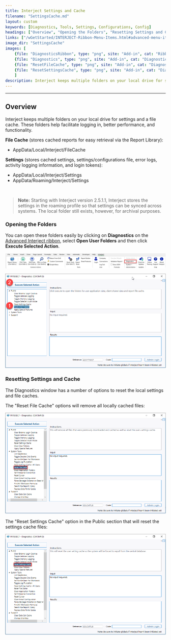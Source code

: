 ```yaml
---
title: Interject Settings and Cache
filename: "SettingsCache.md"
layout: custom
keywords: [Diagnostics, Tools, Settings, Configurations, Config]
headings: ["Overview", "Opening the Folders", "Resetting Settings and Cache"]
links: ["/wGetStarted/INTERJECT-Ribbon-Menu-Items.html#advanced-menu-items"]
image_dir: "SettingsCache"
images: [
    {file: "DiagnosticsRibbon", type: "png", site: "Add-in", cat: "Ribbon", sub: "", report: "", ribbon: "Advanced", config: ""}, 
    {file: "Diagnostics", type: "png", site: "Add-in", cat: "Diagnostics", sub: "Open User Folders", report: "", ribbon: "", config: ""}, 
    {file: "ResetFileCache", type: "png", site: "Add-in", cat: "Diagnostics", sub: "Reset File Cache", report: "", ribbon: "", config: ""}, 
    {file: "ResetSettingsCache", type: "png", site: "Add-in", cat: "Diagnostics", sub: "Reset Settings Cache", report: "", ribbon: "", config: ""}
    ]
description: Interject keeps multiple folders on your local drive for settings and a file cache. These folders help facilitate logging in, better performance, and functionality.
---
```

* * * 

## Overview

Interject keeps multiple folders on your local drive for settings and a file cache. These folders help facilitate logging in, better performance, and functionality.

**File Cache** (stores cached reports for easy retrieval via the Report Library):

- AppData/Local/Interject/FileCache

**Settings** (stores cached settings, settings/configurations file, error logs, activity logging information, and login tokens):

- AppData/Local/Interject/Settings
- AppData/Roaming/Interject/Settings

<br>

<blockquote class=highlight_note>
<b>Note:</b> Starting with Interject version 2.5.1.1, Interject stores the settings in the roaming profile so that settings can be synced across systems. The local folder still exists, however, for archival purposes.
</blockquote>

### Opening the Folders

You can open these folders easily by clicking on **Diagnostics** on the [Advanced Interject ribbon](/wGetStarted/INTERJECT-Ribbon-Menu-Items.html#advanced-menu-items), select **Open User Folders** and then click **Execute Selected Action**.

![](/images/SettingsCache/DiagnosticsRibbon.png)
<br>

![](/images/SettingsCache/Diagnostics.png)
<br>

### Resetting Settings and Cache

The Diagnostics window has a number of options to reset the local settings and file caches.

The "Reset File Cache" options will remove all locally cached files:

![](/images/SettingsCache/ResetFileCache.png)
<br>

The "Reset Settings Cache" option in the Public section that will reset the settings cache files:

![](/images/SettingsCache/ResetSettingsCache.png)
<br>
